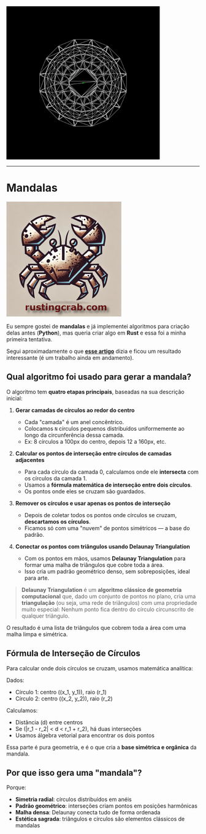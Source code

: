 <img src="./mandala.svg" height=400>

---

# Mandalas

<img src="../../rusting-crab-logo.png" height=300>

Eu sempre gostei de **mandalas** e já implementei algoritmos para criação delas antes (**Python**), mas queria criar algo em **Rust** e essa foi a minha primeira tentativa. 

Segui aproximadamente o que [**esse artigo**](https://medium.com/@blackpolygon/plotting-mandalas-86bdf0c12d92) dizia e ficou um resultado interessante (é um trabalho ainda em andamento).

## Qual algoritmo foi usado para gerar a mandala?

O algoritmo tem **quatro etapas principais**, baseadas na sua descrição inicial:

1. **Gerar camadas de círculos ao redor do centro**  
   - Cada "camada" é um anel concêntrico.
   - Colocamos `N` círculos pequenos distribuídos uniformemente ao longo da circunferência dessa camada.
   - Ex: 8 círculos a 100px do centro, depois 12 a 160px, etc.

2. **Calcular os pontos de interseção entre círculos de camadas adjacentes**  
   - Para cada círculo da camada 0, calculamos onde ele **intersecta** com os círculos da camada 1.
   - Usamos a **fórmula matemática de interseção entre dois círculos**.
   - Os pontos onde eles se cruzam são guardados.

3. **Remover os círculos e usar apenas os pontos de interseção**  
   - Depois de coletar todos os pontos onde círculos se cruzam, **descartamos os círculos**.
   - Ficamos só com uma "nuvem" de pontos simétricos — a base do padrão.

4. **Conectar os pontos com triângulos usando Delaunay Triangulation**  
   - Com os pontos em mãos, usamos **Delaunay Triangulation** para formar uma malha de triângulos que cobre toda a área.
   - Isso cria um padrão geométrico denso, sem sobreposições, ideal para arte.

> **Delaunay Triangulation** é um **algoritmo clássico de geometria computacional** que, dado um conjunto de pontos no plano, cria uma **triangulação** (ou seja, uma rede de triângulos) com uma propriedade muito especial: Nenhum ponto fica dentro do círculo circunscrito de qualquer triângulo.


O resultado é uma lista de triângulos que cobrem toda a área com uma malha limpa e simétrica.

## Fórmula de Interseção de Círculos

Para calcular onde dois círculos se cruzam, usamos matemática analítica:

Dados:
- Círculo 1: centro \((x_1, y_1)\), raio \(r_1\)
- Círculo 2: centro \((x_2, y_2)\), raio \(r_2\)

Calculamos:
- Distância \(d\) entre centros
- Se \(|r_1 - r_2| < d < r_1 + r_2\), há duas interseções
- Usamos álgebra vetorial para encontrar os dois pontos

Essa parte é pura geometria, e é o que cria a **base simétrica e orgânica** da mandala.

## Por que isso gera uma "mandala"?

Porque:
- **Simetria radial**: círculos distribuídos em anéis
- **Padrão geométrico**: interseções criam pontos em posições harmônicas
- **Malha densa**: Delaunay conecta tudo de forma ordenada
- **Estética sagrada**: triângulos e círculos são elementos clássicos de mandalas

